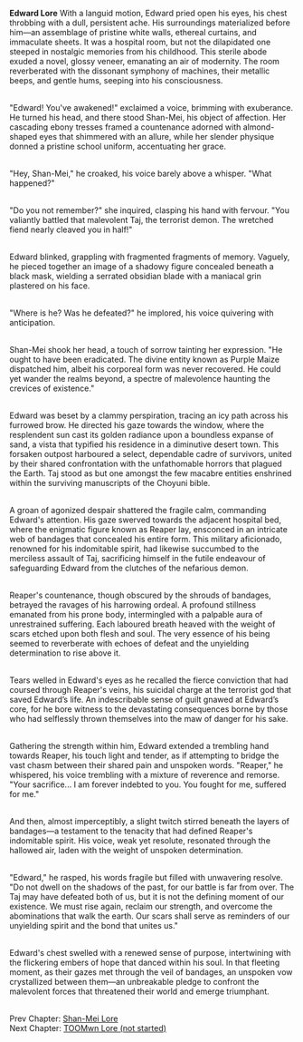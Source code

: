 **Edward Lore**
With a languid motion, Edward pried open his eyes, his chest throbbing with a dull, persistent ache. His surroundings materialized before him—an assemblage of pristine white walls, ethereal curtains, and immaculate sheets. It was a hospital room, but not the dilapidated one steeped in nostalgic memories from his childhood. This sterile abode exuded a novel, glossy veneer, emanating an air of modernity. The room reverberated with the dissonant symphony of machines, their metallic beeps, and gentle hums, seeping into his consciousness. <br><br>

"Edward! You've awakened!" exclaimed a voice, brimming with exuberance. He turned his head, and there stood Shan-Mei, his object of affection. Her cascading ebony tresses framed a countenance adorned with almond-shaped eyes that shimmered with an allure, while her slender physique donned a pristine school uniform, accentuating her grace. <br><br>

"Hey, Shan-Mei," he croaked, his voice barely above a whisper. "What happened?" <br><br>

"Do you not remember?" she inquired, clasping his hand with fervour. "You valiantly battled that malevolent Taj, the terrorist demon. The wretched fiend nearly cleaved you in half!" <br><br>

Edward blinked, grappling with fragmented fragments of memory. Vaguely, he pieced together an image of a shadowy figure concealed beneath a black mask, wielding a serrated obsidian blade with a maniacal grin plastered on his face. <br><br>

"Where is he? Was he defeated?" he implored, his voice quivering with anticipation. <br><br>

Shan-Mei shook her head, a touch of sorrow tainting her expression. "He ought to have been eradicated. The divine entity known as Purple Maize dispatched him, albeit his corporeal form was never recovered. He could yet wander the realms beyond, a spectre of malevolence haunting the crevices of existence." <br><br>

Edward was beset by a clammy perspiration, tracing an icy path across his furrowed brow. He directed his gaze towards the window, where the resplendent sun cast its golden radiance upon a boundless expanse of sand, a vista that typified his residence in a diminutive desert town. This forsaken outpost harboured a select, dependable cadre of survivors, united by their shared confrontation with the unfathomable horrors that plagued the Earth. Taj stood as but one amongst the few macabre entities enshrined within the surviving manuscripts of the Choyuni bible. <br><br>

A groan of agonized despair shattered the fragile calm, commanding Edward's attention. His gaze swerved towards the adjacent hospital bed, where the enigmatic figure known as Reaper lay, ensconced in an intricate web of bandages that concealed his entire form. This military aficionado, renowned for his indomitable spirit, had likewise succumbed to the merciless assault of Taj, sacrificing himself in the futile endeavour of safeguarding Edward from the clutches of the nefarious demon. <br><br>

Reaper's countenance, though obscured by the shrouds of bandages, betrayed the ravages of his harrowing ordeal. A profound stillness emanated from his prone body, intermingled with a palpable aura of unrestrained suffering. Each laboured breath heaved with the weight of scars etched upon both flesh and soul. The very essence of his being seemed to reverberate with echoes of defeat and the unyielding determination to rise above it. <br><br>

Tears welled in Edward's eyes as he recalled the fierce conviction that had coursed through Reaper's veins, his suicidal charge at the terrorist god that saved Edward’s life. An indescribable sense of guilt gnawed at Edward’s core, for he bore witness to the devastating consequences borne by those who had selflessly thrown themselves into the maw of danger for his sake. <br><br>

Gathering the strength within him, Edward extended a trembling hand towards Reaper, his touch light and tender, as if attempting to bridge the vast chasm between their shared pain and unspoken words. "Reaper," he whispered, his voice trembling with a mixture of reverence and remorse. "Your sacrifice... I am forever indebted to you. You fought for me, suffered for me." <br><br>

And then, almost imperceptibly, a slight twitch stirred beneath the layers of bandages—a testament to the tenacity that had defined Reaper's indomitable spirit. His voice, weak yet resolute, resonated through the hallowed air, laden with the weight of unspoken determination. <br><br>

"Edward," he rasped, his words fragile but filled with unwavering resolve. "Do not dwell on the shadows of the past, for our battle is far from over. The Taj may have defeated both of us, but it is not the defining moment of our existence. We must rise again, reclaim our strength, and overcome the abominations that walk the earth. Our scars shall serve as reminders of our unyielding spirit and the bond that unites us." <br><br>

Edward's chest swelled with a renewed sense of purpose, intertwining with the flickering embers of hope that danced within his soul. In that fleeting moment, as their gazes met through the veil of bandages, an unspoken vow crystallized between them—an unbreakable pledge to confront the malevolent forces that threatened their world and emerge triumphant. <br><br>

Prev Chapter: <a href="https://grimreaper2654.github.io/Notes/Lore1">Shan-Mei Lore</a><br>
Next Chapter: <a href="https://grimreaper2654.github.io/Notes/Lore4">TOOMwn Lore (not started)</a>

